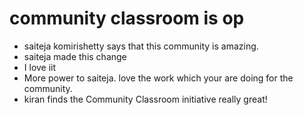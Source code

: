 # community classroom is op 
- saiteja komirishetty says that this community is amazing.
- saiteja made this change
- I love iit
- More power to saiteja. love the work which your are doing for the community.
- kiran finds the Community Classroom initiative really great!
